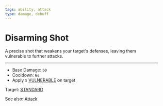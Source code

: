 ```yaml
---
tags: ability, attack
type: damage, debuff
---
```


# Disarming Shot

A precise shot that weakens your target's defenses, leaving them vulnerable to further attacks.

---

- Base Damage: `60`
- Cooldown: `6s`
- Apply `5` [VULNERABLE](Status%20Effects/VULNERABLE.md) on target

Target: [STANDARD](Targets/STANDARD.md)

See also: [Attack](Mechanics/Attack.md)